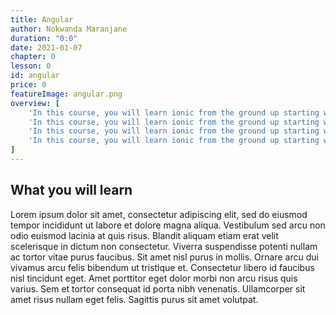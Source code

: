 ```yaml
---
title: Angular
author: Nokwanda Maranjane
duration: "0:0"
date: 2021-01-07
chapter: 0
lesson: 0
id: angular
price: 0
featureImage: angular.png
overview: [
    'In this course, you will learn ionic from the ground up starting with the fundamentals all the way to more advanced topics. You will learn by building a real app.',
    'In this course, you will learn ionic from the ground up starting with the fundamentals all the way to more advanced topics. You will learn by building a real app.',
    'In this course, you will learn ionic from the ground up starting with the fundamentals all the way to more advanced topics. You will learn by building a real app.',
    'In this course, you will learn ionic from the ground up starting with the fundamentals all the way to more advanced topics. You will learn by building a real app.'
]
---
```




<!-- <iframe width="100%" height="600" src="https://www.youtube.com/embed/OT311M25mWM" title="YouTube video player" frameborder="0" allow="accelerometer; autoplay; clipboard-write; encrypted-media; gyroscope; picture-in-picture" allowfullscreen></iframe> -->

<h2>What you will learn</h2>

Lorem ipsum dolor sit amet, consectetur adipiscing elit, sed do eiusmod tempor incididunt ut labore et dolore magna aliqua. Vestibulum sed arcu non odio euismod lacinia at quis risus. Blandit aliquam etiam erat velit scelerisque in dictum non consectetur. Viverra suspendisse potenti nullam ac tortor vitae purus faucibus. Sit amet nisl purus in mollis. Ornare arcu dui vivamus arcu felis bibendum ut tristique et. Consectetur libero id faucibus nisl tincidunt eget. Amet porttitor eget dolor morbi non arcu risus quis varius. Sem et tortor consequat id porta nibh venenatis. Ullamcorper sit amet risus nullam eget felis. Sagittis purus sit amet volutpat.

